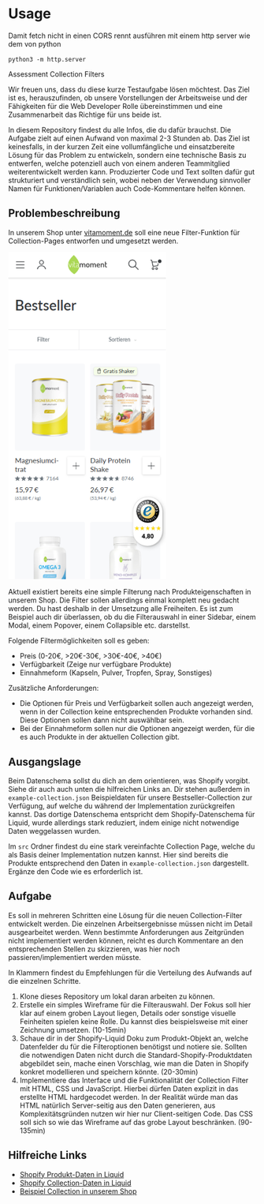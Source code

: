 # Usage

Damit fetch nicht in einen CORS rennt ausführen mit einem http server wie dem von python

```
python3 -m http.server
```

Assessment Collection Filters

Wir freuen uns, dass du diese kurze Testaufgabe lösen möchtest. Das Ziel ist es, herauszufinden, ob unsere Vorstellungen der Arbeitsweise und der Fähigkeiten für die Web Developer Rolle übereinstimmen und eine Zusammenarbeit das Richtige für uns beide ist.

In diesem Repository findest du alle Infos, die du dafür brauchst. Die Aufgabe zielt auf einen Aufwand von maximal 2-3 Stunden ab. Das Ziel ist keinesfalls, in der kurzen Zeit eine vollumfängliche und einsatzbereite Lösung für das Problem zu entwickeln, sondern eine technische Basis zu entwerfen, welche potenziell auch von einem anderen Teammitglied weiterentwickelt werden kann. Produzierter Code und Text sollten dafür gut strukturiert und verständlich sein, wobei neben der Verwendung sinnvoller Namen für Funktionen/Variablen auch Code-Kommentare helfen können.

## Problembeschreibung

In unserem Shop unter [vitamoment.de](https://vitamoment.de) soll eine neue Filter-Funktion für Collection-Pages entworfen und umgesetzt werden.

<img src="./Screen_Collection_Page.png" alt="Screenshot unserer Collection Page" width="320"/>

Aktuell existiert bereits eine simple Filterung nach Produkteigenschaften in unserem Shop. Die Filter sollen allerdings einmal komplett neu gedacht werden. Du hast deshalb in der Umsetzung alle Freiheiten. Es ist zum Beispiel auch dir überlassen, ob du die Filterauswahl in einer Sidebar, einem Modal, einem Popover, einem Collapsible etc. darstellst.

Folgende Filtermöglichkeiten soll es geben:

- Preis (0-20€, >20€-30€, >30€-40€, >40€)
- Verfügbarkeit (Zeige nur verfügbare Produkte)
- Einnahmeform (Kapseln, Pulver, Tropfen, Spray, Sonstiges)

Zusätzliche Anforderungen:

- Die Optionen für Preis und Verfügbarkeit sollen auch angezeigt werden, wenn in der Collection keine entsprechenden Produkte vorhanden sind. Diese Optionen sollen dann nicht auswählbar sein.
- Bei der Einnahmeform sollen nur die Optionen angezeigt werden, für die es auch Produkte in der aktuellen Collection gibt.

## Ausgangslage

Beim Datenschema sollst du dich an dem orientieren, was Shopify vorgibt. Siehe dir auch auch unten die hilfreichen Links an. Dir stehen außerdem in `example-collection.json` Beispieldaten für unsere Bestseller-Collection zur Verfügung, auf welche du während der Implementation zurückgreifen kannst. Das dortige Datenschema entspricht dem Shopify-Datenschema für Liquid, wurde allerdings stark reduziert, indem einige nicht notwendige Daten weggelassen wurden.

Im `src` Ordner findest du eine stark vereinfachte Collection Page, welche du als Basis deiner Implementation nutzen kannst. Hier sind bereits die Produkte entsprechend den Daten in `example-collection.json` dargestellt. Ergänze den Code wie es erforderlich ist.

## Aufgabe

Es soll in mehreren Schritten eine Lösung für die neuen Collection-Filter entwickelt werden. Die einzelnen Arbeitsergebnisse müssen nicht im Detail ausgearbeitet werden. Wenn bestimmte Anforderungen aus Zeitgründen nicht implementiert werden können, reicht es durch Kommentare an den entsprechenden Stellen zu skizzieren, was hier noch passieren/implementiert werden müsste.

In Klammern findest du Empfehlungen für die Verteilung des Aufwands auf die einzelnen Schritte.

1. Klone dieses Repository um lokal daran arbeiten zu können.
2. Erstelle ein simples Wireframe für die Filterauswahl. Der Fokus soll hier klar auf einem groben Layout liegen, Details oder sonstige visuelle Feinheiten spielen keine Rolle. Du kannst dies beispielsweise mit einer Zeichnung umsetzen. (10-15min)
3. Schaue dir in der Shopify-Liquid Doku zum Produkt-Objekt an, welche Datenfelder du für die Filteroptionen benötigst und notiere sie. Sollten die notwendigen Daten nicht durch die Standard-Shopify-Produktdaten abgebildet sein, mache einen Vorschlag, wie man die Daten in Shopify konkret modellieren und speichern könnte. (20-30min)
4. Implementiere das Interface und die Funktionalität der Collection Filter mit HTML, CSS und JavaScript. Hierbei dürfen Daten explizit in das erstellte HTML hardgecodet werden. In der Realität würde man das HTML natürlich Server-seitig aus den Daten generieren, aus Komplexitätsgründen nutzen wir hier nur Client-seitigen Code. Das CSS soll sich so wie das Wireframe auf das grobe Layout beschränken. (90-135min)

## Hilfreiche Links

- [Shopify Produkt-Daten in Liquid](https://shopify.dev/docs/api/liquid/objects/product)
- [Shopify Collection-Daten in Liquid](https://shopify.dev/docs/api/liquid/objects/collection)
- [Beispiel Collection in unserem Shop](https://vitamoment.de/collections/bestseller)
